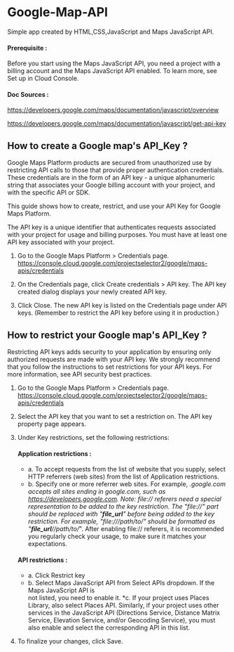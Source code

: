 # Google-Map-API

Simple app created by HTML,CSS,JavaScript and Maps JavaScript API.

#### Prerequisite :

Before you start using the Maps JavaScript API, you need a project with a billing account and the Maps JavaScript API enabled. To learn more, see Set up in Cloud Console.

#### Doc Sources :

https://developers.google.com/maps/documentation/javascript/overview

https://developers.google.com/maps/documentation/javascript/get-api-key

## How to create a Google map's API_Key ?

Google Maps Platform products are secured from unauthorized use by restricting API calls to those that provide proper authentication credentials. These credentials are in the form of an API key - a unique alphanumeric string that associates your Google billing account with your project, and with the specific API or SDK.

This guide shows how to create, restrict, and use your API Key for Google Maps Platform.

The API key is a unique identifier that authenticates requests associated with your project for usage and billing purposes. You must have at least one API key associated with your project.

1. Go to the Google Maps Platform > Credentials page.
   https://console.cloud.google.com/projectselector2/google/maps-apis/credentials

2. On the Credentials page, click Create credentials > API key.
   The API key created dialog displays your newly created API key.

3. Click Close.
   The new API key is listed on the Credentials page under API keys.
   (Remember to restrict the API key before using it in production.)

## How to restrict your Google map's API_Key ?


Restricting API keys adds security to your application by ensuring only authorized requests are made with your API key. We strongly recommend that you follow the instructions to set restrictions for your API keys. For more information, see API security best practices.


1. Go to the Google Maps Platform > Credentials page.
   https://console.cloud.google.com/projectselector2/google/maps-apis/credentials

2. Select the API key that you want to set a restriction on. The API key property page appears.
3. Under Key restrictions, set the following restrictions:
   #### Application restrictions :
   * a. To accept requests from the list of website that you supply, select HTTP
   referrers (web sites) from the list of Application restrictions.
   * b. Specify one or more referrer web sites. For example, _.google.com accepts all
   sites ending in google.com, such as https://developers.google.com.
   Note: file:// referers need a special representation to be added to the key restriction. The "file://" part should be replaced with "**file_url**" before being added to the key restriction. For example, "file:///path/to/" should be formatted as "**file_url**//path/to/_". After enabling file:// referers, it is recommended you regularly check your usage, to make sure it matches your expectations.
   #### API restrictions :
   * a. Click Restrict key
   * b. Select Maps JavaScript API from Select APIs dropdown. If the Maps JavaScript API is  
    not listed, you need to enable it.
   *c. If your project uses Places Library, also select Places API. Similarly, if your
   project uses other services in the JavaScript API (Directions Service, Distance Matrix Service, Elevation Service, and/or Geocoding Service), you must also enable and select the corresponding API in this list.
4. To finalize your changes, click Save.
